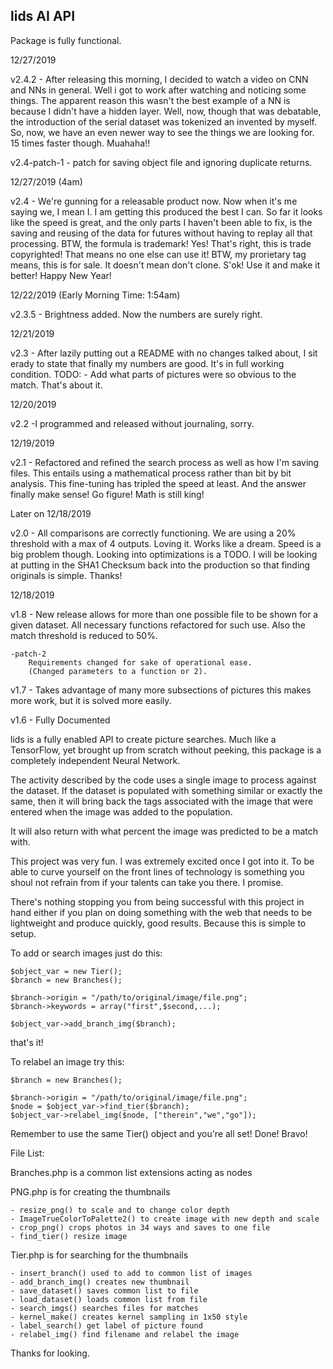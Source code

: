 lids AI API
----------------
Package is fully functional.



12/27/2019

v2.4.2 - After releasing this morning, I decided
    to watch a video on CNN and NNs in general.
    Well i got to work after watching and noticing
    some things. The apparent reason this wasn't
    the best example of a NN is because I didn't
    have a hidden layer. Well, now, though that was
    debatable, the introduction of the serial dataset
    was tokenized an invented by myself. So, now,
    we have an even newer way to see the things we
    are looking for. 15 times faster though. Muahaha!!

v2.4-patch-1 - patch for saving object file and
    ignoring duplicate returns.

12/27/2019 (4am)

v2.4 - We're gunning for a releasable product now.
    Now when it's me saying we, I mean I. I am getting
    this produced the best I can. So far it looks like
    the speed is great, and the only parts I haven't
    been able to fix, is the saving and reusing of the
    data for futures without having to replay all that
    processing. BTW, the formula is trademark! Yes! That's
    right, this is trade copyrighted! That means no one else
    can use it! BTW, my prorietary tag means, this is for sale.
    It doesn't mean don't clone. S'ok! Use it and make it better!
    Happy New Year!

12/22/2019 (Early Morning Time: 1:54am)

v2.3.5 - Brightness added. Now the numbers are surely right.

12/21/2019

v2.3 - After lazily putting out a README with no
    changes talked about, I sit erady to state that
    finally my numbers are good. It's in full working
    condition.
        TODO:
            - Add what parts of pictures were so
            obvious to the match. That's about it.
            
12/20/2019

v2.2 -I programmed and released without journaling, sorry.

12/19/2019

v2.1 - Refactored and refined the search process
    as well as how I'm saving files. This entails
    using a mathematical process rather than bit
    by bit analysis. This fine-tuning has tripled
    the speed at least. And the answer finally make
    sense! Go figure! Math is still king!

Later on 12/18/2019

v2.0 - All comparisons are correctly functioning.
    We are using a 20% threshold with a max of
    4 outputs. Loving it. Works like a dream.
    Speed is a big problem though. Looking into
    optimizations is a TODO. I will be looking
    at putting in the SHA1 Checksum back into the
    production so that finding originals is simple.
    Thanks!

12/18/2019

v1.8 - New release allows for more than one possible file to 
    be shown for a given dataset. All necessary functions
    refactored for such use. Also the match threshold is reduced
    to 50%.

    -patch-2
        Requirements changed for sake of operational ease.
        (Changed parameters to a function or 2).

v1.7 - Takes advantage of many more subsections of pictures
    this makes more work, but it is solved more easily.

v1.6 - Fully Documented

lids is a fully enabled API to create picture searches.
Much like a TensorFlow, yet brought up from scratch without peeking,
this package is a completely independent Neural Network.

The activity described by the code uses a single image to process
against the dataset. If the dataset is populated with something similar
or exactly the same, then it will bring back the tags associated with the
image that were entered when the image was added to the population.

It will also return with what percent the image was predicted to be a match with.

This project was very fun. I was extremely excited once I got into it.
To be able to curve yourself on the front lines of technology is something
you shoul not refrain from if your talents can take you there. I promise.

There's nothing stopping you from being successful with this project in hand
either if you plan on doing something with the web that needs to be lightweight
and produce quickly, good results. Because this is simple to setup.

To add or search images just do this:

    $object_var = new Tier();
    $branch = new Branches();
    
    $branch->origin = "/path/to/original/image/file.png";
    $branch->keywords = array("first",$second,...);
    
    $object_var->add_branch_img($branch);

that's it!

To relabel an image try this:

    $branch = new Branches();
    
    $branch->origin = "/path/to/original/image/file.png";
    $node = $object_var->find_tier($branch);
    $object_var->relabel_img($node, ["therein","we","go"]);

Remember to use the same Tier() object and you're all set! Done! Bravo!

File List:

Branches.php is a common list extensions acting as nodes

PNG.php is for creating the thumbnails

    - resize_png() to scale and to change color depth
    - ImageTrueColorToPalette2() to create image with new depth and scale
    - crop_png() crops photos in 34 ways and saves to one file
    - find_tier() resize image
    
Tier.php is for searching for the thumbnails

    - insert_branch() used to add to common list of images 
    - add_branch_img() creates new thumbnail
    - save_dataset() saves common list to file
    - load_dataset() loads common list from file
    - search_imgs() searches files for matches
    - kernel_make() creates kernel sampling in 1x50 style
    - label_search() get label of picture found
    - relabel_img() find filename and relabel the image

Thanks for looking.
